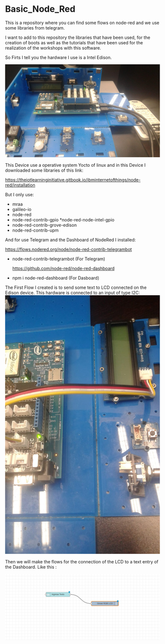 # Basic_Node_Red
This is a repository where you can find some flows on node-red and we use some libraries from telegram. 

I want to add to this repository the libraries that have been used, 
for the creation of boots as well as the tutorials that have been used 
for the realization of the workshops with this software. 

So Firts I tell you the hardware I use is a Intel Edison.

![Alt text](Edison.jpeg "imagen Edison")
 
 


This Device use a operative system Yocto of linux and in this Device I downloaded some libraries of this link: 

https://theiotlearninginitiative.gitbook.io/ibminternetofthings/node-red/installation

But I only use: 
* mraa
* galileo-io
* node-red
* node-red-contrib-gpio
*node-red-node-intel-gpio
* node-red-contrib-grove-edison
* node-red-contrib-upm

And for use Telegram and the Dashboard of NodeRed I installed: 

  https://flows.nodered.org/node/node-red-contrib-telegrambot
* node-red-contrib-telegrambot (For Telegram)

  https://github.com/node-red/node-red-dashboard
* npm i node-red-dashboard (For Dasboard)



The First Flow I created is to send some text to LCD connected on the Edison device. This hardware is connected to an input of type 
I2C: 
![Alt text](LCD.jpeg "imagen de conexion")


Then we will make the flows for the connection of the LCD to a text entry of the Dashboard. 
Like this : 

![Alt text](FirstFlow.PNG "imagen de flujo")









  
